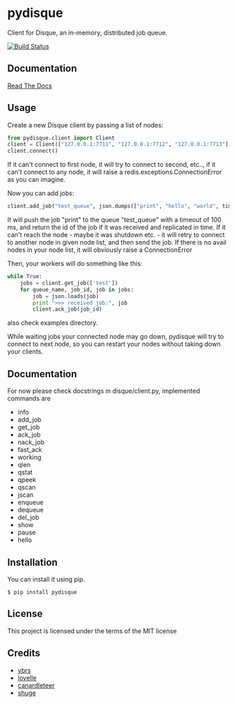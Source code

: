 pydisque
=========

Client for Disque, an in-memory, distributed job queue.

[![Build Status](https://travis-ci.org/ybrs/pydisque.png)](https://travis-ci.org/ybrs/pydisque)

Documentation
-------------

[Read The Docs](http://pydisque.readthedocs.org/en/latest/)

Usage
-----

Create a new Disque client by passing a list of nodes:

```python
from pydisque.client import Client
client = Client(["127.0.0.1:7711", "127.0.0.1:7712", "127.0.0.1:7713"])
client.connect()
```

If it can't connect to first node, it will try to connect to second, etc.., if it can't connect to any node, it will raise a redis.exceptions.ConnectionError as you can imagine.

Now you can add jobs:

```python
client.add_job("test_queue", json.dumps(["print", "hello", "world", time.time()]), timeout=100)
```

It will push the job "print" to the queue "test_queue" with a timeout of 100
ms, and return the id of the job if it was received and replicated
in time. If it can't reach the node - maybe it was shutdown etc. - it will retry to connect to another node in given node list, and then send the job. If there is no avail nodes in your node list, it will obviously raise a ConnectionError

Then, your workers will do something like this:

```python
while True:
    jobs = client.get_job(['test'])
    for queue_name, job_id, job in jobs:
        job = json.loads(job)
        print ">>> received job:", job
        client.ack_job(job_id)
```

also check examples directory.

While waiting jobs your connected node may go down, pydisque will try to connect to next node, so you can restart your nodes without taking down your clients.

Documentation
------------
For now please check docstrings in disque/client.py, implemented commands are

- info
- add_job
- get_job
- ack_job
- nack_job
- fast_ack
- working
- qlen
- qstat
- qpeek
- qscan
- jscan
- enqueue
- dequeue
- del_job
- show
- pause
- hello

Installation
------------

You can install it using pip.

```
$ pip install pydisque
```

License
-----------
This project is licensed under the terms of the MIT license

Credits
-----------
- [ybrs](https://github.com/ybrs)
- [lovelle](https://github.com/lovelle)
- [canardleteer](https://github.com/canardleteer)
- [shuge](https://github.com/shuge)
